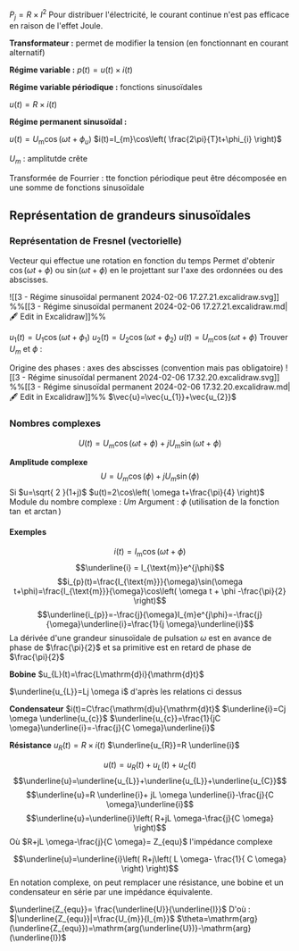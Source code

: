 $P_{j}=R\times I^{2}$
Pour distribuer l'électricité, le courant continue n'est pas efficace en raison de l'effet Joule.

**Transformateur :** permet de modifier la tension (en fonctionnant en courant alternatif)

**Régime variable :**
$p(t)=u(t)\times i(t)$

**Régime variable périodique :** fonctions sinusoïdales

$u(t)=R \times i(t)$


**Régime permanent sinusoïdal :**

$u(t)=U_{\text{m}}\cos(\omega t+\phi_{u})$
$i(t)=I_{m}\cos\left( \frac{2\pi}{T}t+\phi_{i} \right)$

$U_{m}$ : amplitutde crête

Transformée de Fourrier : tte fonction périodique peut être décomposée en une somme de fonctions sinusoïdale

## Représentation de grandeurs sinusoïdales
### Représentation de Fresnel (vectorielle)
Vecteur qui effectue une rotation en fonction du temps
Permet d'obtenir $\cos(\omega t+\phi)$ ou $\sin(\omega t+\phi)$ en le projettant sur l'axe des ordonnées ou des abscisses.

![[3 - Régime sinusoïdal permanent 2024-02-06 17.27.21.excalidraw.svg]]
%%[[3 - Régime sinusoïdal permanent 2024-02-06 17.27.21.excalidraw.md|🖋 Edit in Excalidraw]]%%

$u_{1}(t)=U_{1}\cos(\omega t+\phi_{1})$
$u_{2}(t)=U_{2}\cos(\omega t+\phi_{2})$
$u(t)=U_{m}\cos(\omega t+\phi)$
Trouver $U_{m}$ et $\phi$ :

Origine des phases : axes des abscisses (convention mais pas obligatoire)
![[3 - Régime sinusoïdal permanent 2024-02-06 17.32.20.excalidraw.svg]]
%%[[3 - Régime sinusoïdal permanent 2024-02-06 17.32.20.excalidraw.md|🖋 Edit in Excalidraw]]%%
$\vec{u}=\vec{u_{1}}+\vec{u_{2}}$

### Nombres complexes
$$U(t)=U_{m}\cos(\omega t+\phi)+jU_{m}\sin(\omega t+\phi)$$

**Amplitude complexe**
$$U=U_{m}\cos(\phi )+jU_{m}\sin(\phi)$$ Si $u=\sqrt{ 2 }(1+j)$
$u(t)=2\cos\left( \omega t+\frac{\pi}{4} \right)$
Module du nombre complexe : $Um$
Argument : $\phi$ (utilisation de la fonction $\tan$ et $\arctan$)

#### Exemples
$$i(t)= I_{\text{m}}\cos(\omega t+\phi)$$
$$\underline{i} = I_{\text{m}}e^{j\phi}$$
$$i_{p}(t)=\frac{I_{\text{m}}}{\omega}\sin(\omega t+\phi)=\frac{I_{\text{m}}}{\omega}\cos\left( \omega t + \phi -\frac{\pi}{2} \right)$$
$$\underline{i_{p}}=-\frac{j}{\omega}I_{m}e^{j\phi}=-\frac{j}{\omega}\underline{i}=\frac{1}{j \omega}\underline{i}$$
La dérivée d'une grandeur sinusoïdale de pulsation $\omega$ est en avance de phase de $\frac{\pi}{2}$ et sa primitive est en retard de phase de $\frac{\pi}{2}$

**Bobine**
$u_{L}(t)=\frac{L\mathrm{d}i}{\mathrm{d}t}$

$\underline{u_{L}}=Lj \omega i$ d'après les relations ci dessus

**Condensateur**
$i(t)=C\frac{\mathrm{d}u}{\mathrm{d}t}$
$\underline{i}=Cj \omega \underline{u_{c}}$
$\underline{u_{c}}=\frac{1}{jC \omega}\underline{i}=-\frac{j}{C \omega}\underline{i}$

**Résistance**
$u_{R}(t)=R \times i(t)$
$\underline{u_{R}}=R \underline{i}$

$$u(t)=u_{R}(t)+u_{L}(t)+u_{C}(t)$$
$$\underline{u}=\underline{u_{L}}+\underline{u_{L}}+\underline{u_{C}}$$
$$\underline{u}=R \underline{i}+ jL \omega \underline{i}-\frac{j}{C \omega}\underline{i}$$
$$\underline{u}=\underline{i}\left( R+jL \omega-\frac{j}{C \omega} \right)$$
Où $R+jL \omega-\frac{j}{C \omega}= Z_{equ}$ l'impédance complexe

$$\underline{u}=\underline{i}\left( R+j\left( L \omega- \frac{1}{ C \omega} \right) \right)$$
En notation complexe, on peut remplacer une résistance, une bobine et un condensateur en série par une impédance équivalente.

$\underline{Z_{equ}}= \frac{\underline{U}}{\underline{I}}$
D'où :
$|\underline{Z_{equ}}|=\frac{U_{m}}{I_{m}}$
$\theta=\mathrm{arg}(\underline{Z_{equ}})=\mathrm{arg(\underline{U})}-\mathrm{arg}(\underline{I})$
